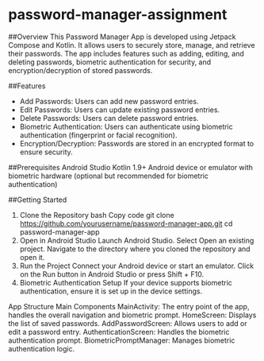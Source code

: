 # password-manager-assignment
##Overview
This Password Manager App is developed using Jetpack Compose and Kotlin. It allows users to securely store, manage, and retrieve their passwords. The app includes features such as adding, editing, and deleting passwords, biometric authentication for security, and encryption/decryption of stored passwords.

##Features
 - Add Passwords: Users can add new password entries.
 - Edit Passwords: Users can update existing password entries.
 - Delete Passwords: Users can delete password entries.
 - Biometric Authentication: Users can authenticate using biometric authentication (fingerprint or facial recognition).
 - Encryption/Decryption: Passwords are stored in an encrypted format to ensure security.

##Prerequisites
  Android Studio
  Kotlin 1.9+
  Android device or emulator with biometric hardware (optional but recommended for biometric authentication)

##Getting Started
1. Clone the Repository
   bash
   Copy code
   git clone https://github.com/yourusername/password-manager-app.git
   cd password-manager-app
2. Open in Android Studio
   Launch Android Studio.
   Select Open an existing project.
   Navigate to the directory where you cloned the repository and open it.
3. Run the Project
   Connect your Android device or start an emulator.
   Click on the Run button in Android Studio or press Shift + F10.
4. Biometric Authentication Setup
   If your device supports biometric authentication, ensure it is set up in the device settings.

App Structure
Main Components
MainActivity: The entry point of the app, handles the overall navigation and biometric prompt.
HomeScreen: Displays the list of saved passwords.
AddPasswordScreen: Allows users to add or edit a password entry.
AuthenticationScreen: Handles the biometric authentication prompt.
BiometricPromptManager: Manages biometric authentication logic.